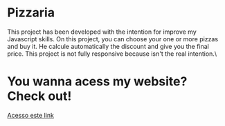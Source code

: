 # Pizzaria 

This project has been developed with the intention for improve my Javascript skills.
On this project, you can choose your one or more pizzas and buy it. He calcule automatically the discount and give you the final price.
This project is not fully responsive because isn't the real intention.\

# You wanna acess my website? Check out!
[Acesso este link](https://menupizzaria.netlify.app/)

